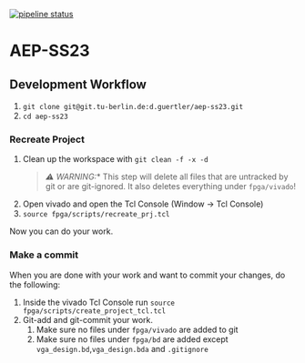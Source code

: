 [![pipeline status](https://git.tu-berlin.de/d.guertler/aep-ss23/badges/main/pipeline.svg)](https://git.tu-berlin.de/d.guertler/aep-ss23/-/commits/main) 

# AEP-SS23

## Development Workflow

1. `git clone git@git.tu-berlin.de:d.guertler/aep-ss23.git`
1. `cd aep-ss23`

### Recreate Project
1. Clean up the workspace with `git clean -f -x -d`
    >*_⚠️ WARNING:_** This step will delete all files that are untracked by git or are git-ignored. It also deletes everything under `fpga/vivado`!
1. Open vivado and open the Tcl Console (Window -> Tcl Console)
1. `source fpga/scripts/recreate_prj.tcl`

Now you can do your work.

### Make a commit
When you are done with your work and want to commit your changes, do the following:
1. Inside the vivado Tcl Console run `source fpga/scripts/create_project_tcl.tcl`
2. Git-add and git-commit your work.
    1. Make sure no files under `fpga/vivado` are added to git
    1. Make sure no files under `fpga/bd` are added except `vga_design.bd`,`vga_design.bda` and `.gitignore`
